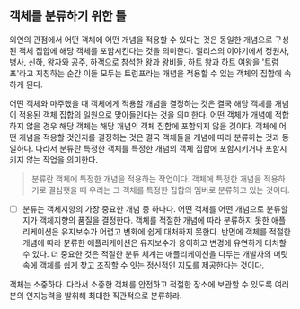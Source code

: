 ## 객체를 분류하기 위한 틀
외연의 관점에서 어떤 객체에 어떤 개념을 적용할 수 있다는 것은 동일한 개념으로 구성된 객체 집합에 해당 객체를 포함시킨다는 것을 의미한다. 앨리스의 이야기에서 정원사, 병사, 신하, 왕자와 공주, 하객으로 참석한 왕과 왕비들, 하트 왕과 하트 여왕을 '트럼프'라고 지칭하는 순간 이들 모두는 트럼프라는 개념을 적용할 수 있는 객체의 집합에 속하게 된다.

어떤 객체와 마주했을 때 객체에게 적용할 개념을 결정하는 것은 결국 해당 객체를 개념이 적용된 객체 집합의 일원으로 맞아들인다는 것을 의미한다. 어떤 객체가 개념에 적합하지 않을 경우 해당 객체는 해당 개념의 객체 집합에 포함되지 않을 것이다. 객체에 어떤 개념을 적용할 것인지를 결정하는 것은 결국 객체들을 개념에 따라 분류하는 것과 동일하다. 다라서 분류란 특정한 객체를 특정한 개념의 객체 집합에 포함시키거나 포함시키지 않는 작업을 의미한다.

> 분류란 객체에 특정한 개념을 적용하는 작업이다. 객체에 특정한 개념을 적용하기로 결심햇을 때 우리는 그 객체를 특정한 집합의 멤버로 분류하고 있는 것이다.

- [ ] 분류는 객체지향의 가장 중요한 개념 중 하나다. 어떤 객체를 어떤 개념으로 분류할지가 객체지향의 품질을 결정한다. 객체를 적절한 개념에 따라 분류하지 못한 애플리케이션은 유지보수가 어렵고 변화에 쉽게 대처하지 못한다. 반면에 객체를 적절한 개념에 따라 분류한 애플리케이션은 유지보수가 용이하고 변경에 유연하게 대처할 수 있다. 더 중요한 것은 적절한 분류 체계는 애플리케이션을 다루는 개발자의 머릿속에 객체를 쉽게 찾고 조작할 수 잇는 정신적인 지도를 제공한다는 것이다.

객체는 소중하다. 다라서 소중한 객체를 안전하고 적절한 장소에 보관할 수 있도록 여러분의 인지능력을 발휘해 최대한 직관적으로 분류하라.